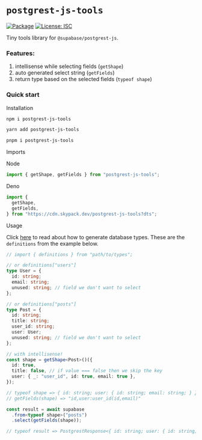 # `postgrest-js-tools`

[![Package](https://img.shields.io/npm/v/postgrest-js-tools)](https://www.npmjs.com/package/postgrest-js-tools)
[![License: ISC](https://img.shields.io/badge/License-ISC-blue.svg)](https://opensource.org/licenses/ISC)

Tiny tools library for `@supabase/postgrest-js`.

### Features:

1. intellisense while selecting fields (`getShape`)
2. auto generated select string (`getFields`)
3. return type based on the selected fields (`typeof shape`)

### Quick start

Installation

```bash
npm i postgrest-js-tools
```

```bash
yarn add postgrest-js-tools
```

```bash
pnpm i postgrest-js-tools
```

Imports

Node

```ts
import { getShape, getFields } from "postgrest-js-tools";
```

Deno

```ts
import {
  getShape,
  getFields,
} from "https://cdn.skypack.dev/postgrest-js-tools?dts";
```

Usage

Click [here](https://supabase.com/docs/reference/javascript/generating-types#generate-database-types-from-openapi-specification) to read about how to generate database types. These are the `definitions` from the example below.

```ts
// import { definitions } from "path/to/types";

// or definitions["users"]
type User = {
  id: string;
  email: string;
  unused: string; // field we don't want to select
};

// or definitions["posts"]
type Post = {
  id: string;
  title: string;
  user_id: string;
  user: User;
  unused: string; // field we don't want to select
};

// with intellisense!
const shape = getShape<Post>()({
  id: true,
  title: false, // if value === false then we skip the key
  user: { _: "user_id", id: true, email: true },
});

// typeof shape => { id: string; user: { id: string; email: string; } }
// getFields(shape) => "id,user:user_id(id,email)"

const result = await supabase
  .from<typeof shape>("posts")
  .select(getFields(shape));

// typeof result => PostgrestResponse<{ id: string; user: { id: string; email: string; }>
```
